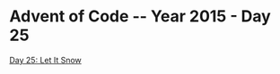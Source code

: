# Advent of Code -- Year 2015 - Day 25

[Day 25: Let It Snow](https://adventofcode.com/2015/day/25)
